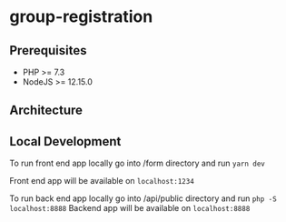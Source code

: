 # group-registration

## Prerequisites
* PHP >= 7.3
* NodeJS >= 12.15.0

## Architecture

## Local Development
To run front end app locally go into /form directory and run
```yarn dev```

Front end app will be available on 
```localhost:1234```

To run back end app locally go into /api/public directory and run
```php -S localhost:8888```
Backend app will be available on
```localhost:8888```